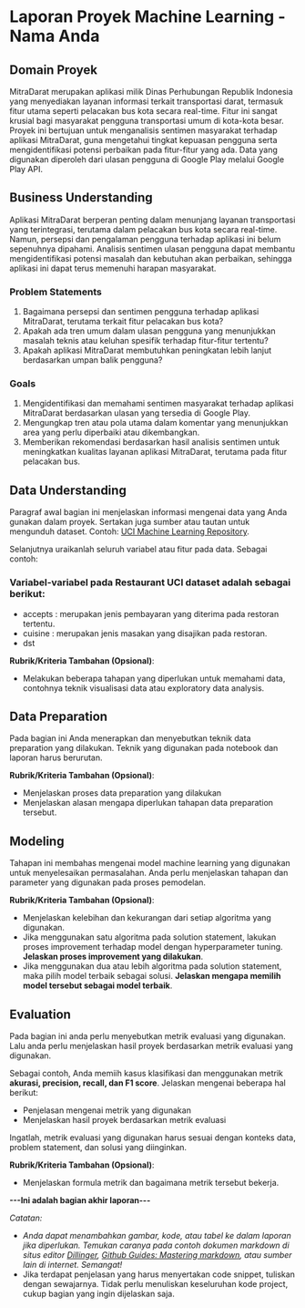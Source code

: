 # Laporan Proyek Machine Learning - Nama Anda

## Domain Proyek
MitraDarat merupakan aplikasi milik Dinas Perhubungan Republik Indonesia yang menyediakan layanan informasi terkait transportasi darat, termasuk fitur utama seperti pelacakan bus kota secara real-time. Fitur ini sangat krusial bagi masyarakat pengguna transportasi umum di kota-kota besar. Proyek ini bertujuan untuk menganalisis sentimen masyarakat terhadap aplikasi MitraDarat, guna mengetahui tingkat kepuasan pengguna serta mengidentifikasi potensi perbaikan pada fitur-fitur yang ada. Data yang digunakan diperoleh dari ulasan pengguna di Google Play melalui Google Play API.

## Business Understanding
Aplikasi MitraDarat berperan penting dalam menunjang layanan transportasi yang terintegrasi, terutama dalam pelacakan bus kota secara real-time. Namun, persepsi dan pengalaman pengguna terhadap aplikasi ini belum sepenuhnya dipahami. Analisis sentimen ulasan pengguna dapat membantu mengidentifikasi potensi masalah dan kebutuhan akan perbaikan, sehingga aplikasi ini dapat terus memenuhi harapan masyarakat.

### Problem Statements
1. Bagaimana persepsi dan sentimen pengguna terhadap aplikasi MitraDarat, terutama terkait fitur pelacakan bus kota?
2. Apakah ada tren umum dalam ulasan pengguna yang menunjukkan masalah teknis atau keluhan spesifik terhadap fitur-fitur tertentu?
3. Apakah aplikasi MitraDarat membutuhkan peningkatan lebih lanjut berdasarkan umpan balik pengguna?

### Goals

1. Mengidentifikasi dan memahami sentimen masyarakat terhadap aplikasi MitraDarat berdasarkan ulasan yang tersedia di Google Play.
2. Mengungkap tren atau pola utama dalam komentar yang menunjukkan area yang perlu diperbaiki atau dikembangkan.
3. Memberikan rekomendasi berdasarkan hasil analisis sentimen untuk meningkatkan kualitas layanan aplikasi MitraDarat, terutama pada fitur pelacakan bus.

## Data Understanding
Paragraf awal bagian ini menjelaskan informasi mengenai data yang Anda gunakan dalam proyek. Sertakan juga sumber atau tautan untuk mengunduh dataset. Contoh: [UCI Machine Learning Repository](https://archive.ics.uci.edu/ml/datasets/Restaurant+%26+consumer+data).

Selanjutnya uraikanlah seluruh variabel atau fitur pada data. Sebagai contoh:  

### Variabel-variabel pada Restaurant UCI dataset adalah sebagai berikut:
- accepts : merupakan jenis pembayaran yang diterima pada restoran tertentu.
- cuisine : merupakan jenis masakan yang disajikan pada restoran.
- dst

**Rubrik/Kriteria Tambahan (Opsional)**:
- Melakukan beberapa tahapan yang diperlukan untuk memahami data, contohnya teknik visualisasi data atau exploratory data analysis.

## Data Preparation
Pada bagian ini Anda menerapkan dan menyebutkan teknik data preparation yang dilakukan. Teknik yang digunakan pada notebook dan laporan harus berurutan.

**Rubrik/Kriteria Tambahan (Opsional)**: 
- Menjelaskan proses data preparation yang dilakukan
- Menjelaskan alasan mengapa diperlukan tahapan data preparation tersebut.

## Modeling
Tahapan ini membahas mengenai model machine learning yang digunakan untuk menyelesaikan permasalahan. Anda perlu menjelaskan tahapan dan parameter yang digunakan pada proses pemodelan.

**Rubrik/Kriteria Tambahan (Opsional)**: 
- Menjelaskan kelebihan dan kekurangan dari setiap algoritma yang digunakan.
- Jika menggunakan satu algoritma pada solution statement, lakukan proses improvement terhadap model dengan hyperparameter tuning. **Jelaskan proses improvement yang dilakukan**.
- Jika menggunakan dua atau lebih algoritma pada solution statement, maka pilih model terbaik sebagai solusi. **Jelaskan mengapa memilih model tersebut sebagai model terbaik**.

## Evaluation
Pada bagian ini anda perlu menyebutkan metrik evaluasi yang digunakan. Lalu anda perlu menjelaskan hasil proyek berdasarkan metrik evaluasi yang digunakan.

Sebagai contoh, Anda memiih kasus klasifikasi dan menggunakan metrik **akurasi, precision, recall, dan F1 score**. Jelaskan mengenai beberapa hal berikut:
- Penjelasan mengenai metrik yang digunakan
- Menjelaskan hasil proyek berdasarkan metrik evaluasi

Ingatlah, metrik evaluasi yang digunakan harus sesuai dengan konteks data, problem statement, dan solusi yang diinginkan.

**Rubrik/Kriteria Tambahan (Opsional)**: 
- Menjelaskan formula metrik dan bagaimana metrik tersebut bekerja.

**---Ini adalah bagian akhir laporan---**

_Catatan:_
- _Anda dapat menambahkan gambar, kode, atau tabel ke dalam laporan jika diperlukan. Temukan caranya pada contoh dokumen markdown di situs editor [Dillinger](https://dillinger.io/), [Github Guides: Mastering markdown](https://guides.github.com/features/mastering-markdown/), atau sumber lain di internet. Semangat!_
- Jika terdapat penjelasan yang harus menyertakan code snippet, tuliskan dengan sewajarnya. Tidak perlu menuliskan keseluruhan kode project, cukup bagian yang ingin dijelaskan saja.
